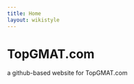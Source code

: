 ```yaml
---
title: Home
layout: wikistyle
---
```


# TopGMAT.com

a github-based website for TopGMAT.com











